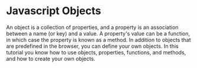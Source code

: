 # Javascript Objects

An object is a collection of properties, and a property is an association between a name (or key) and a value. A property's value can be a function, in which case the property is known as a method. In addition to objects that are predefined in the browser, you can define your own objects. In this tutorial you know how to use objects, properties, functions, and methods, and how to create your own objects.
